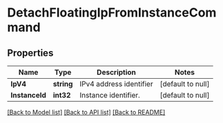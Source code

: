 # DetachFloatingIpFromInstanceCommand

## Properties
Name | Type | Description | Notes
------------ | ------------- | ------------- | -------------
**IpV4** | **string** | IPv4 address identifier | [default to null]
**InstanceId** | **int32** | Instance identifier. | [default to null]

[[Back to Model list]](../README.md#documentation-for-models) [[Back to API list]](../README.md#documentation-for-api-endpoints) [[Back to README]](../README.md)


